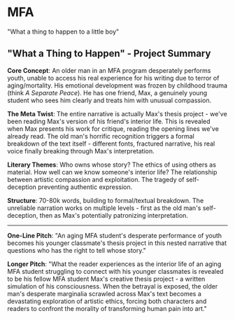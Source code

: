 # MFA
"What a thing to happen to a little boy"


## "What a Thing to Happen" - Project Summary

**Core Concept**: An older man in an MFA program desperately performs youth, unable to access his real experience for his writing due to terror of aging/mortality. His emotional development was frozen by childhood trauma (think *A Separate Peace*). He has one friend, Max, a genuinely young student who sees him clearly and treats him with unusual compassion.

**The Meta Twist**: The entire narrative is actually Max's thesis project - we've been reading Max's version of his friend's interior life. This is revealed when Max presents his work for critique, reading the opening lines we've already read. The old man's horrific recognition triggers a formal breakdown of the text itself - different fonts, fractured narrative, his real voice finally breaking through Max's interpretation.

**Literary Themes**: Who owns whose story? The ethics of using others as material. How well can we know someone's interior life? The relationship between artistic compassion and exploitation. The tragedy of self-deception preventing authentic expression.

**Structure**: 70-80k words, building to formal/textual breakdown. The unreliable narration works on multiple levels - first as the old man's self-deception, then as Max's potentially patronizing interpretation.

---

**One-Line Pitch**: "An aging MFA student's desperate performance of youth becomes his younger classmate's thesis project in this nested narrative that questions who has the right to tell whose story."


**Longer Pitch**: "What the reader experiences as the interior life of an aging MFA student struggling to connect with his younger classmates is revealed to be his fellow MFA student Max's creative thesis project - a written simulation of his consciousness. When the betrayal is exposed, the older man's desperate marginalia scrawled across Max's text becomes a devastating exploration of artistic ethics, forcing both characters and readers to confront the morality of transforming human pain into art."